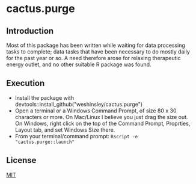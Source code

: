 # cactus.purge

## Introduction

Most of this package has been written while waiting for data processing tasks
to complete; data tasks that have been necessary to do mostly daily for the
past year or so. A need therefore arose for relaxing therapeutic energy
outlet, and no other suitable R package was found.

## Execution

* Install the package with devtools::install_github("weshinsley/cactus.purge")
* Open a terminal or a Windows Command Prompt, of size 80 x 30 characters or more.
On Mac/Linux I believe you just drag the size out. On Windows, right click on the
top of the Command Prompt, Proprties, Layout tab, and set Windows Size there.
* From your terminal/command prompt: `Rscript -e "cactus.purge::launch"`

## License
[MIT](https://choosealicense.com/licenses/mit/)
